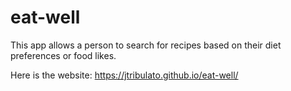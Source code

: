 # eat-well

This app allows a person to search for recipes based on their diet preferences or food likes.

Here is the website:   https://jtribulato.github.io/eat-well/


